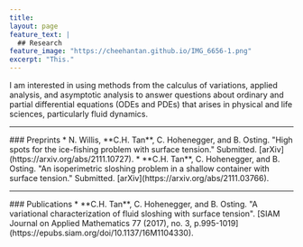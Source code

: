 ```yaml
---
title: 
layout: page
feature_text: |
  ## Research
feature_image: "https://cheehantan.github.io/IMG_6656-1.png"
excerpt: "This."
---
```


I am interested in using methods from the calculus of variations, applied analysis, and asymptotic analysis to answer questions about ordinary and partial differential equations (ODEs and PDEs) that arises in physical and life sciences, particularly fluid dynamics.
<hr/>
### Preprints
* N. Willis, **C.H. Tan**, C. Hohenegger, and B. Osting. "High spots for the ice-fishing problem with surface tension." Submitted. [arXiv](https://arxiv.org/abs/2111.10727).
* **C.H. Tan**, C. Hohenegger, and B. Osting. "An isoperimetric sloshing problem in a shallow container with surface tension." Submitted. [arXiv](https://arxiv.org/abs/2111.03766).
<hr/>
### Publications
* **C.H. Tan**, C. Hohenegger, and B. Osting. "A variational characterization of fluid sloshing with surface tension". [SIAM Journal on Applied Mathematics 77 (2017), no. 3, p.995-1019](https://epubs.siam.org/doi/10.1137/16M1104330).
